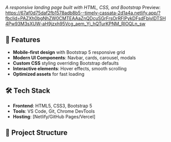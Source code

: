 *A responsive landing page built with HTML, CSS, and Bootstrap*
Preview: https://67af0d75daf2fb1578adb8b5--timely-cassata-2d1a4a.netlify.app/?fbclid=PAZXh0bgNhZW0CMTEAAaZnQDcuSGrFrsOrRFlPykDFsdFbiylDTSH4Pw93M3sXUW-aH9jzxh95Vcg_aem_Yj_hQTurKPNM_RlOQLn_sw

## 🚀 Features
- **Mobile-first design** with Bootstrap 5 responsive grid
- **Modern UI Components**: Navbar, cards, carousel, modals
- **Custom CSS** styling overriding Bootstrap defaults
- **Interactive elements**: Hover effects, smooth scrolling
- **Optimized assets** for fast loading

## 🛠️ Tech Stack
- **Frontend**: HTML5, CSS3, Bootstrap 5
- **Tools**: VS Code, Git, Chrome DevTools
- **Hosting**: [Netlify/GitHub Pages/Vercel]

## 📂 Project Structure
